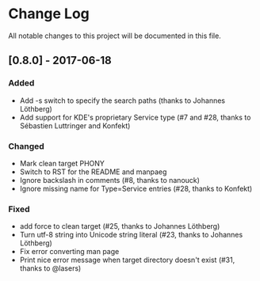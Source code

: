 # Change Log
All notable changes to this project will be documented in this file.

## [0.8.0] - 2017-06-18
### Added
- Add -s switch to specify the search paths (thanks to  Johannes Löthberg)
- Add support for KDE's proprietary Service type (#7 and #28, thanks to
  Sébastien Luttringer and Konfekt)

### Changed
- Mark clean target PHONY
- Switch to RST for the README and manpaeg
- Ignore backslash in comments (#8, thanks to nanouck)
- Ignore missing name for Type=Service entries (#28, thanks to Konfekt)

### Fixed
- add force to clean target (#25, thanks to  Johannes Löthberg)
- Turn utf-8 string into Unicode string literal (#23, thanks to  Johannes
  Löthberg)
- Fix error converting man page
- Print nice error message when target directory doesn't exist (#31, thanks to
  @lasers)
